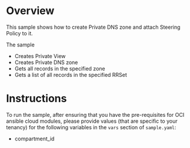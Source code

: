 # Overview

This sample shows how to create Private DNS zone and attach Steering Policy to it.

The sample
- Creates Private View
- Creates Private DNS zone
- Gets all records in the specified zone
- Gets a list of all records in the specified RRSet

# Instructions

To run the sample, after ensuring that you have the pre-requisites for OCI ansible cloud modules, please provide values (that are specific to your tenancy) for the following variables in the `vars` section of `sample.yaml`:
- compartment_id
